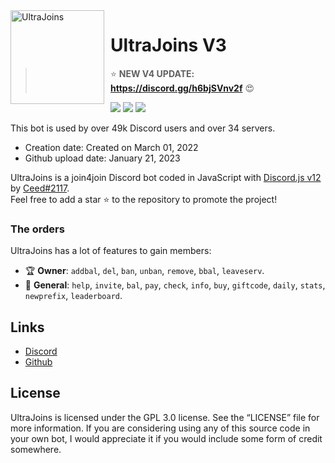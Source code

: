<img width="150" height="150" align="left" style="float: left; margin: 0 10px 0 0;" alt="UltraJoins" src="https://cdn.discordapp.com/avatars/993439727409692693/756b13317a19532f9c3ceb8772c229e3.png?width=115&height=115">  

# UltraJoins V3
> ⭐️ **NEW V4 UPDATE: https://discord.gg/h6bjSVnv2f** 😍

[![](https://img.shields.io/discord/1044305778288381985.svg?logo=discord&colorB=7289DA)](https://discord.gg/ultrajoins)
[![](https://img.shields.io/badge/discord.js-v12.0.0--dev-blue.svg?logo=npm)](https://github.com/discordjs)
[![](https://img.shields.io/badge/paypal-donate-blue.svg)](https://www.paypal.me/niondiscord)

This bot is used by over 49k Discord users and over 34 servers.

* Creation date: Created on March 01, 2022
* Github upload date: January 21, 2023

UltraJoins is a join4join Discord bot coded in JavaScript with [Discord.js v12](https://discord.js.org) by [Ceed#2117](https://github.com/ceedledev).  
Feel free to add a star ⭐ to the repository to promote the project!

### The orders

UltraJoins has a lot of features to gain members:

*   🏆 **Owner**: `addbal`, `del`, `ban`, `unban`, `remove`, `bbal`, `leaveserv`. 
*   💎 **General**: `help`, `invite`, `bal`, `pay`, `check`, `info`, `buy`, `giftcode`, `daily`, `stats`, `newprefix`, `leaderboard`.

## Links

*   [Discord](https://discord.gg/ultrajoins)
*   [Github](https://github.com/UltraJoins/UltraJoins)

## License

UltraJoins is licensed under the GPL 3.0 license. See the “LICENSE” file for more information. If you are considering using any of this source code in your own bot, I would appreciate it if you would include some form of credit somewhere.
